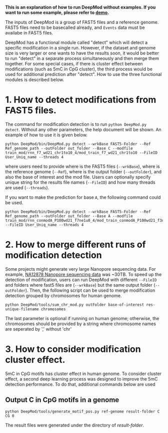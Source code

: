 **This is an explanation of how to run DeepMod without examples. If you want to run some example, please refer to [demo](https://github.com/WGLab/DeepMod/blob/master/docs/Reproducibility.md).**


The inputs of DeepMod is a group of FAST5 files and a reference genome. FAST5 files need to be basecalled already, and `Events` data must be availabe in FAST5 files. 

DeepMod has a functional module called "detect" which will detect a specific modification in a single run. However, if the dataset and genome size is very larger or one wants to have the results soon, it would be better to run "detect" in a separate process simultaneously and then merge them together. For some special cases, if there is cluster effect between modifications (such as 5mC in CpG cluster), the third process would be used for additional prediction after "detect". How to use the three functional modules is described below.

# 1. How to detect modifications from FAST5 files.
The command for modification detection is to run `python DeepMod.py detect`. Without any other parameters, the help document will be shown. An example of how to use it is given below.

```
python DeepMod/bin/DeepMod.py detect --wrkBase FAST5-Folder --Ref Ref_genome_path --outFolder out_folder --Base C --modfile train_mod/rnn_f7_wd21_chr1to10_4/mod_train_f7_wd21_chr1to10 --FileID User_Uniq_name --threads 4
```
where users need to provide where is the FAST5 files (`--wrkBase`), where is the reference genome (`--Ref`), where is the output folder (`--outFolder`), and also the base of interest and the mod file. Users can optionally specify unique string for the results file names (`--FileID`) and how many threads are used (`--threads`).

If you want to make the prediction for base `A`, the following command could be used.
```
python DeepMod/bin/DeepMod.py detect --wrkBase FAST5-Folder --Ref Ref_genome_path --outFolder out_folder --Base A --modfile train_mod/rnn_conmodA_P100wd21_f7ne1u0_4/mod_train_conmodA_P100wd21_f3ne1u0 --FileID User_Uniq_name --threads 4
```


# 2. How to merge different runs of modification detection
Some projects might generate very large Nanopore sequencing data. For example, [NA12878 Nanopore sequencing data](https://github.com/nanopore-wgs-consortium/NA12878/blob/master/nanopore-human-genome/rel_3_4.md) was ~30TB. To speed up the detection of modification, users can run DeepMod with different `--FileID` and folders where fast5 files are (`--wrkBase`) but the same output folder (`--outFolder`). Then, the following script can be used to merge modification detection grouped by chromosomes for human genome.
```
python DeepMod/tools/sum_chr_mod.py outFolder base-of-interest res-unique-filename chromosomes
```
The last parameter is optional if running on human genome; otherwise, the chromosomes should be provided by a string where chromosome names are seperated by ',' without 'chr'

# 3. How to consider modification cluster effect.
5mC in CpG motifs has cluster effect in human genome. To consider cluster effect, a second deep learning process was designed to improve the 5mC detection performance. To do that, additional commands below are used

## Output C in CpG motifs in a genome
```
python DeepMod/tools/generate_motif_pos.py ref-genome result-folder C CG 0
```
The result files were generated under the directory of *result-folder*.



